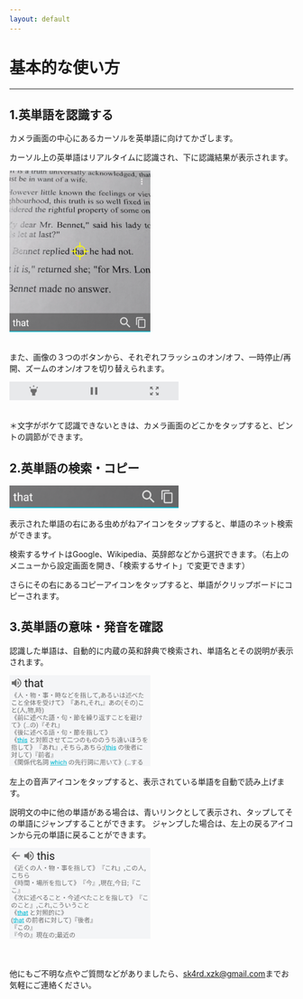 ```yaml
---
layout: default
---
```

# 基本的な使い方
---
## 1.英単語を認識する
カメラ画面の中心にあるカーソルを英単語に向けてかざします。

カーソル上の英単語はリアルタイムに認識され、下に認識結果が表示されます。

<img src="https://raw.githubusercontent.com/bjxytw/wordlens-help/master/images/image1.png" width="250"><br><br>

また、画像の３つのボタンから、それぞれフラッシュのオン/オフ、一時停止/再開、ズームのオン/オフを切り替えられます。

<img src="https://raw.githubusercontent.com/bjxytw/wordlens-help/master/images/image3.png" width="300"><br><br>

＊文字がボケて認識できないときは、カメラ画面のどこかをタップすると、ピントの調節ができます。

## 2.英単語の検索・コピー
<img src="https://raw.githubusercontent.com/bjxytw/wordlens-help/master/images/image2.png" width="300"><br>

表示された単語の右にある虫めがねアイコンをタップすると、単語のネット検索ができます。

検索するサイトはGoogle、Wikipedia、英辞郎などから選択できます。（右上のメニューから設定画面を開き、「検索するサイト」で変更できます）

さらにその右にあるコピーアイコンをタップすると、単語がクリップボードにコピーされます。

## 3.英単語の意味・発音を確認
認識した単語は、自動的に内蔵の英和辞典で検索され、単語名とその説明が表示されます。

<img src="https://raw.githubusercontent.com/bjxytw/wordlens-help/master/images/image4.png" width="250"><br>

左上の音声アイコンをタップすると、表示されている単語を自動で読み上げます。

説明文の中に他の単語がある場合は、青いリンクとして表示され、タップしてその単語にジャンプすることができます。
ジャンプした場合は、左上の戻るアイコンから元の単語に戻ることができます。

<img src="https://raw.githubusercontent.com/bjxytw/wordlens-help/master/images/image5.png" width="250"><br><br><br>

他にもご不明な点やご質問などがありましたら、<sk4rd.xzk@gmail.com>までお気軽にご連絡ください。
